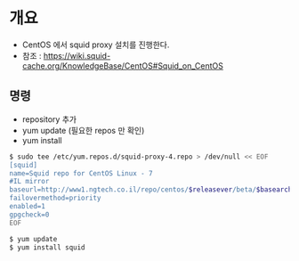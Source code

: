 # 개요
 - CentOS 에서 squid proxy 설치를 진행한다.
 - 참조 : https://wiki.squid-cache.org/KnowledgeBase/CentOS#Squid_on_CentOS

## 명령
 - repository 추가
 - yum update (필요한 repos 만 확인)
 - yum install

```bash
$ sudo tee /etc/yum.repos.d/squid-proxy-4.repo > /dev/null << EOF
[squid]
name=Squid repo for CentOS Linux - 7 
#IL mirror
baseurl=http://www1.ngtech.co.il/repo/centos/$releasever/beta/$basearch/
failovermethod=priority
enabled=1
gpgcheck=0
EOF

$ yum update
$ yum install squid
```
